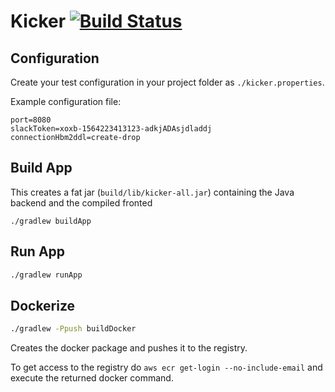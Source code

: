 # Kicker [![Build Status](https://travis-ci.org/mbrtargeting/kicker.svg?branch=master)](https://travis-ci.org/mbrtargeting/kicker)

## Configuration

Create your test configuration in your project folder as
`./kicker.properties`.

Example configuration file:
```
port=8080
slackToken=xoxb-1564223413123-adkjADAsjdladdj
connectionHbm2ddl=create-drop
```

## Build App
This creates a fat jar (`build/lib/kicker-all.jar`) containing the Java backend and the compiled fronted
```
./gradlew buildApp
```

## Run App

```bash
./gradlew runApp
```

## Dockerize
```bash
./gradlew -Ppush buildDocker
```

Creates the docker package and pushes it to the registry.

To get access to the registry do `aws ecr get-login --no-include-email` and execute the returned 
docker command.

